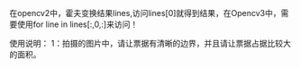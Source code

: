 在opencv2中，霍夫变换结果lines,访问lines[0]就得到结果，在Opencv3中，需要使用for line in lines[:,0,:]来访问！







使用说明：
    1：拍摄的图片中，请让票据有清晰的边界，并且请让票据占据比较大的面积。